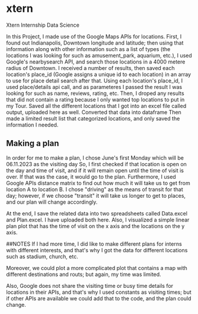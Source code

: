 # xtern
Xtern Internship Data Science


In this Project, I made use of the Google Maps APIs for locations.
First, I found out Indianapolis, Downtown longitude and latitude; then using that information along with other information such as a list of types (the locations I was looking for such as amusement_park, aquarium, etc.), I used Google's nearbysearch API, and search those locations in a 4000 metere radius of Downtown.
I received a number of results, then saved each location's place_id (Google assigns a unique id to each location) in an array to use for place detail search after that.
Using each location's place_id, I used place/details api call, and as parameteres I passed the result I was looking for such as name, reviews, rating, etc.
Then, I droped any results that did not contain a rating because I only wanted top locations to put in my Tour.
Saved all the different locations that I got into an excel file called output, uploaded here as well.
Converted that data into dataframe
Then made a limited result list that categorized locations, and only saved the information I needed.

## Making a plan
In order for me to make a plan, I chose June's first Monday which will be 06.11.2023 as the visiting day
So, I first checked if that location is open on the day and time of visit, and if it will remain open until the time of visit is over.
If that was the case, it would go to the plan.
Furthermore, I used Google APIs distance matrix to find out how much it will take us to get from location A to location B. I chose "driving" as the means of transit for that day; however, if we choose "transit" it will take us longer to get to places, and our plan will change accordingly.

At the end, I save the related data into two spreadsheets called Data.excel and Plan.excel. I have uploaded both here.
Also, I visualized a simple linear plan plot that has the time of visit on the x axis and the locations on the y axis.


##NOTES
If I had more time, I did like to make different plans for interns with different interests, and that's why I got the data for different locations such as stadium, church, etc.

Moreover, we could plot a more complicated plot that contains a map with different destinations and routs; but again, my time was limited.

Also, Google does not share the visiting time or busy time details for locations in their APIs, and that's why I used constants as visiting times; but if other APIs are available we could add that to the code, and the plan could change.
